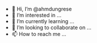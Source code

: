 - 👋 Hi, I’m @ahmdungrese
- 👀 I’m interested in ...
- 🌱 I’m currently learning ...
- 💞️ I’m looking to collaborate on ...
- 📫 How to reach me ...

<!---
ahmdungrese/ahmdungrese is a ✨ special ✨ repository because its `README.md` (this file) appears on your GitHub profile.
You can click the Preview link to take a look at your changes.
--->
